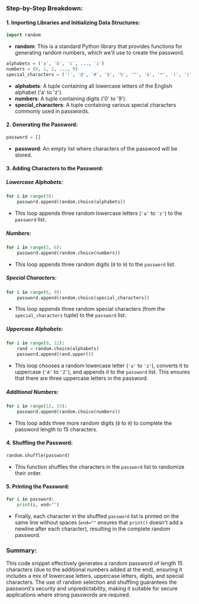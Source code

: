 ### Step-by-Step Breakdown:

#### 1. Importing Libraries and Initializing Data Structures:
```python
import random
```
- **random**: This is a standard Python library that provides functions for generating random numbers, which we'll use to create the password.

```python
alphabets = ('a', 'b', 'c', ..., 'z')
numbers = (0, 1, 2, ..., 9)
special_characters = ('!', '@', '#', '$', '%', '^', '&', '*', '(', ')', '-', '_', '=', '+', '[', ']', '{', '}', ';', ':', ',', '.', '<', '>', '/', '?', '|', '~')
```
- **alphabets**: A tuple containing all lowercase letters of the English alphabet ('a' to 'z').
- **numbers**: A tuple containing digits ('0' to '9').
- **special_characters**: A tuple containing various special characters commonly used in passwords.

#### 2. Generating the Password:
```python
password = []
```
- **password**: An empty list where characters of the password will be stored.

#### 3. Adding Characters to the Password:

##### Lowercase Alphabets:
```python
for i in range(3):
    password.append(random.choice(alphabets))
```
- This loop appends three random lowercase letters (`'a'` to `'z'`) to the `password` list.

##### Numbers:
```python
for i in range(3, 6):
    password.append(random.choice(numbers))
```
- This loop appends three random digits (`0` to `9`) to the `password` list.

##### Special Characters:
```python
for i in range(6, 9):
    password.append(random.choice(special_characters))
```
- This loop appends three random special characters (from the `special_characters` tuple) to the `password` list.

##### Uppercase Alphabets:
```python
for i in range(9, 12):
    rand = random.choice(alphabets)
    password.append(rand.upper())
```
- This loop chooses a random lowercase letter (`'a'` to `'z'`), converts it to uppercase (`'A'` to `'Z'`), and appends it to the `password` list. This ensures that there are three uppercase letters in the password.

##### Additional Numbers:
```python
for i in range(12, 15):
    password.append(random.choice(numbers))
```
- This loop adds three more random digits (`0` to `9`) to complete the password length to 15 characters.

#### 4. Shuffling the Password:
```python
random.shuffle(password)
```
- This function shuffles the characters in the `password` list to randomize their order.

#### 5. Printing the Password:
```python
for i in password:
    print(i, end="")
```
- Finally, each character in the shuffled `password` list is printed on the same line without spaces (`end=""` ensures that `print()` doesn't add a newline after each character), resulting in the complete random password.

### Summary:
This code snippet effectively generates a random password of length 15 characters (due to the additional numbers added at the end), ensuring it includes a mix of lowercase letters, uppercase letters, digits, and special characters. The use of random selection and shuffling guarantees the password's security and unpredictability, making it suitable for secure applications where strong passwords are required.
